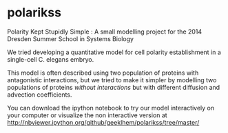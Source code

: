 polarikss
=========

Polarity Kept Stupidly Simple : A small modelling project for the 2014
Dresden Summer School in Systems Biology

We tried developing a quantitative model for cell polarity
establishment in a single-cell C. elegans embryo.

This model is often described using two population of proteins with
antagonistic interactions, but we tried to make it simpler by
modelling two populations of proteins *without interactions* but with
different diffusion and advection coefficients.


You can download the ipython notebook to try our model interactively
on your computer or visualize the non interactive version at
http://nbviewer.ipython.org/github/geeklhem/polarikss/tree/master/